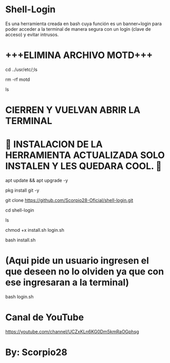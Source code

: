 # Shell-Login
Es una herramienta creada en bash cuya función es un banner+login para poder acceder a la terminal de manera segura con un login (clave de acceso) y evitar intrusos.

# +++ELIMINA ARCHIVO MOTD+++

cd ../usr/etc/;ls

rm -rf motd

ls

# CIERREN Y VUELVAN ABRIR LA TERMINAL

# 🦂 INSTALACION DE LA HERRAMIENTA ACTUALIZADA SOLO INSTALEN Y LES QUEDARA COOL. 🦂

apt update && apt upgrade -y

pkg install git -y

git clone https://github.com/Scorpio28-Oficial/shell-login.git

cd shell-login

ls

chmod +x install.sh login.sh

bash install.sh

# (Aqui pide un usuario ingresen el que deseen no lo olviden ya que con ese ingresaran a la terminal)

bash login.sh

# Canal de YouTube

https://youtube.com/channel/UCZxKLn6KG0Dm5kmRaOGphsg

# By: Scorpio28
